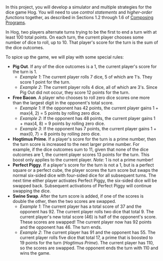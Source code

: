In this project, you will develop a simulator and multiple strategies for the dice game Hog. You will need to use *control statements* and *higher-order functions* together, as described in Sections 1.2 through 1.6 of [Composing Programs](http://composingprograms.com/).

In Hog, two players alternate turns trying to be the first to end a turn with at least 100 total points. On each turn, the current player chooses some number of dice to roll, up to 10. That player's score for the turn is the sum of the dice outcomes.

To spice up the game, we will play with some special rules:

- **Pig Out**. If any of the dice outcomes is a 1, the current player's score for the turn is 1.
  - *Example 1*: The current player rolls 7 dice, 5 of which are 1's. They score 1 point for the turn.
  - *Example 2*: The current player rolls 4 dice, all of which are 3's. Since Pig Out did not occur, they score 12 points for the turn.
- **Free Bacon**. A player who chooses to roll zero dice scores one more than the largest digit in the opponent's total score.
  - *Example 1*: If the opponent has 42 points, the current player gains 1 + max(4, 2) = 5 points by rolling zero dice.
  - *Example 2*: If the opponent has 48 points, the current player gains 1 + max(4, 8) = 9 points by rolling zero dice.
  - *Example 3*: If the opponent has 7 points, the current player gains 1 + max(0, 7) = 8 points by rolling zero dice.
- **Hogtimus Prime**. If a player's score for the turn is a prime number, then the turn score is increased to the next larger prime number. For example, if the dice outcomes sum to 11, given that none of the dice outcomes are 1, the current player scores 13 points for the turn. This boost only applies to the current player. *Note:* 1 is not a prime number!
- **Perfect Piggy**. If a player's score for the turn is not a 1, but is a perfect square or a perfect cube, the player scores the turn score but swaps the normal six-sided dice with four-sided dice for all subsequent turns. The next time either player activates Perfect Piggy, the six-sided dice will be swapped back. Subsequent activations of Perfect Piggy will continue swapping the dice.
- **Swine Swap**. After the turn score is added, if one of the scores is double the other, then the two scores are swapped.
  - *Example 1*: The current player has a total score of 37 and the opponent has 92. The current player rolls two dice that total 9. The current player's new total score (46) is half of the opponent's score. These scores are swapped! The current player now has 92 points and the opponent has 46. The turn ends.
  - *Example 2*: The current player has 91 and the opponent has 55. The current player rolls five dice that total 17, a prime that is boosted to 19 points for the turn (*Hogtimus Prime*). The current player has 110, so the scores are swapped. The opponent ends the turn with 110 and wins the game.